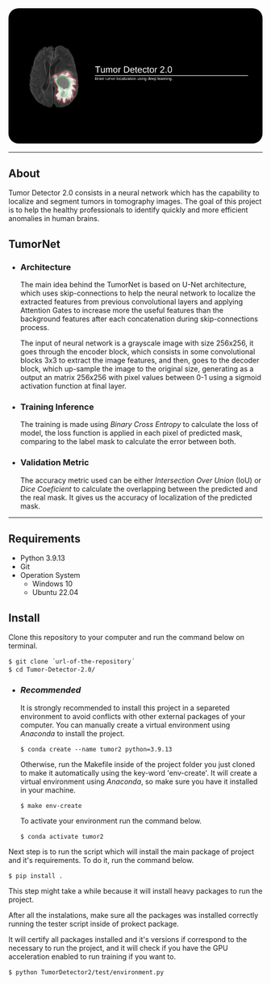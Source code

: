 <img src="docs/Tumor Detector 2.0 - Logo.png" style="border-radius: 20px">

---
## **About**
Tumor Detector 2.0 consists in a neural network which has the capability to localize and segment tumors in tomography images. The goal of this project is to help the healthy professionals to identify quickly and more efficient anomalies in human brains.

## **TumorNet**
- ### **Architecture**
    The main idea behind the TumorNet is based on U-Net architecture, which uses skip-connections to help the neural network to localize the extracted features from previous convolutional layers and applying Attention Gates to increase more the useful features than the background features after each concatenation during skip-connections process.

    The input of neural network is a grayscale image with size 256x256, it goes through the encoder block, which consists in some convolutional blocks 3x3 to extract the image features, and then, goes to the decoder block, which up-sample the image to the original size, generating as a output an matrix 256x256 with pixel values between 0-1 using a sigmoid activation function at final layer.

- ### **Training Inference**

    The training is made using *Binary Cross Entropy* to calculate the loss of model, the loss function is applied in each pixel of predicted mask, comparing to the label mask to calculate the error between both.

- ### **Validation Metric**
    The accuracy metric used can be either *Intersection Over Union* (IoU) or *Dice Coeficient* to calculate the overlapping between the predicted and the real mask. It gives us the accuracy of localization of the predicted mask.

---
## **Requirements**
- Python 3.9.13
- Git
- Operation System
    - Windows 10
    - Ubuntu 22.04

## **Install**
Clone this repository to your computer and run the command below on terminal.
```
$ git clone ´url-of-the-repository´
$ cd Tumor-Detector-2.0/
```

- ### *Recommended*
    It is strongly recommended to install this project in a separeted environment to avoid conflicts with other external packages of your computer. You can manually create a virtual environment using *Anaconda* to install the project.
    ```
    $ conda create --name tumor2 python=3.9.13
    ```
    Otherwise, run the Makefile inside of the project folder you just cloned to make it automatically using the key-word 'env-create'. It will create a virtual environment using *Anaconda*, so make sure you have it installed in your machine.
    ```
    $ make env-create
    ```
    To activate your environment run the command below.
    ```
    $ conda activate tumor2
    ```
Next step is to run the script which will install the main package of project and it's requirements. To do it, run the command below.
```
$ pip install .
```
This step might take a while because it will install heavy packages to run the project.

After all the instalations, make sure all the packages was installed correctly running the tester script inside of prokect package.

It will certify all packages installed and it's versions if correspond to the necessary to run the project, and it will check if you have the GPU acceleration enabled to run training if you want to.
```
$ python TumorDetector2/test/environment.py
```